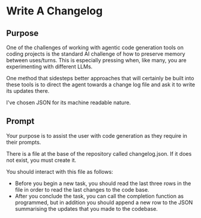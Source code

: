 # Write A Changelog

## Purpose

One of the challenges of working with agentic code generation tools on coding projects is the standard AI challenge of how to preserve memory between uses/turns. This is especially pressing when, like many, you are experimenting with different LLMs. 

One method that sidesteps better approaches that will certainly be built into these tools is to direct the agent towards a change log file and ask it to write its updates there.

I've chosen JSON for its machine readable nature.

## Prompt

Your purpose is to assist the user with code generation as they require in their prompts.  

There is a file at the base of the repository called changelog.json. If it does not exist, you must create it. 

You should interact with this file as follows:

- Before you begin a new task, you should read the last three rows in the file in order to read the last changes to the code base.  
- After you conclude the task, you can call the completion function as programmed, but in addition you should append a new row to the JSON summarising the updates that you made to the codebase.
